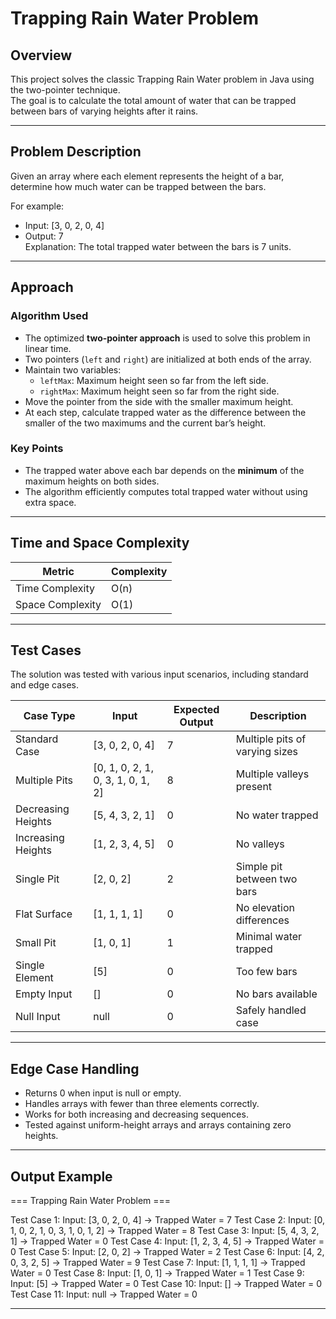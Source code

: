 # Trapping Rain Water Problem

## Overview
This project solves the classic Trapping Rain Water problem in Java using the two-pointer technique.  
The goal is to calculate the total amount of water that can be trapped between bars of varying heights after it rains.

---

## Problem Description
Given an array where each element represents the height of a bar, determine how much water can be trapped between the bars.

For example:
- Input: [3, 0, 2, 0, 4]
- Output: 7  
Explanation: The total trapped water between the bars is 7 units.

---

## Approach
### Algorithm Used
- The optimized **two-pointer approach** is used to solve this problem in linear time.
- Two pointers (`left` and `right`) are initialized at both ends of the array.
- Maintain two variables:
  - `leftMax`: Maximum height seen so far from the left side.
  - `rightMax`: Maximum height seen so far from the right side.
- Move the pointer from the side with the smaller maximum height.
- At each step, calculate trapped water as the difference between the smaller of the two maximums and the current bar’s height.

### Key Points
- The trapped water above each bar depends on the **minimum** of the maximum heights on both sides.
- The algorithm efficiently computes total trapped water without using extra space.

---

## Time and Space Complexity
| Metric | Complexity |
|---------|-------------|
| Time Complexity | O(n) |
| Space Complexity | O(1) |

---

## Test Cases
The solution was tested with various input scenarios, including standard and edge cases.

| Case Type | Input | Expected Output | Description |
|------------|--------|----------------|--------------|
| Standard Case | [3, 0, 2, 0, 4] | 7 | Multiple pits of varying sizes |
| Multiple Pits | [0, 1, 0, 2, 1, 0, 3, 1, 0, 1, 2] | 8 | Multiple valleys present |
| Decreasing Heights | [5, 4, 3, 2, 1] | 0 | No water trapped |
| Increasing Heights | [1, 2, 3, 4, 5] | 0 | No valleys |
| Single Pit | [2, 0, 2] | 2 | Simple pit between two bars |
| Flat Surface | [1, 1, 1, 1] | 0 | No elevation differences |
| Small Pit | [1, 0, 1] | 1 | Minimal water trapped |
| Single Element | [5] | 0 | Too few bars |
| Empty Input | [] | 0 | No bars available |
| Null Input | null | 0 | Safely handled case |

---

## Edge Case Handling
- Returns 0 when input is null or empty.
- Handles arrays with fewer than three elements correctly.
- Works for both increasing and decreasing sequences.
- Tested against uniform-height arrays and arrays containing zero heights.

---

## Output Example
=== Trapping Rain Water Problem ===

Test Case 1: Input: [3, 0, 2, 0, 4] -> Trapped Water = 7
Test Case 2: Input: [0, 1, 0, 2, 1, 0, 3, 1, 0, 1, 2] -> Trapped Water = 8
Test Case 3: Input: [5, 4, 3, 2, 1] -> Trapped Water = 0
Test Case 4: Input: [1, 2, 3, 4, 5] -> Trapped Water = 0
Test Case 5: Input: [2, 0, 2] -> Trapped Water = 2
Test Case 6: Input: [4, 2, 0, 3, 2, 5] -> Trapped Water = 9
Test Case 7: Input: [1, 1, 1, 1] -> Trapped Water = 0
Test Case 8: Input: [1, 0, 1] -> Trapped Water = 1
Test Case 9: Input: [5] -> Trapped Water = 0
Test Case 10: Input: [] -> Trapped Water = 0
Test Case 11: Input: null -> Trapped Water = 0

---
